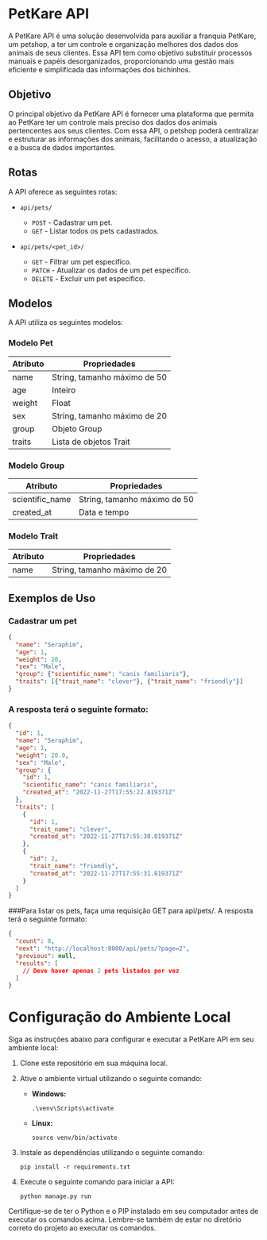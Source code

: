# PetKare API

A PetKare API é uma solução desenvolvida para auxiliar a franquia PetKare, um petshop, a ter um controle e organização melhores dos dados dos animais de seus clientes. Essa API tem como objetivo substituir processos manuais e papéis desorganizados, proporcionando uma gestão mais eficiente e simplificada das informações dos bichinhos.

## Objetivo

O principal objetivo da PetKare API é fornecer uma plataforma que permita ao PetKare ter um controle mais preciso dos dados dos animais pertencentes aos seus clientes. Com essa API, o petshop poderá centralizar e estruturar as informações dos animais, facilitando o acesso, a atualização e a busca de dados importantes.

## Rotas

A API oferece as seguintes rotas:

- `api/pets/`

  - `POST` - Cadastrar um pet.
  - `GET` - Listar todos os pets cadastrados.

- `api/pets/<pet_id>/`

  - `GET` - Filtrar um pet específico.
  - `PATCH` - Atualizar os dados de um pet específico.
  - `DELETE` - Excluir um pet específico.

## Modelos

A API utiliza os seguintes modelos:

### Modelo Pet

| Atributo | Propriedades                     |
|----------|---------------------------------|
| name     | String, tamanho máximo de 50     |
| age      | Inteiro                         |
| weight   | Float                           |
| sex      | String, tamanho máximo de 20     |
| group    | Objeto Group                     |
| traits   | Lista de objetos Trait           |

### Modelo Group

| Atributo        | Propriedades                     |
|-----------------|---------------------------------|
| scientific_name | String, tamanho máximo de 50     |
| created_at      | Data e tempo                     |

### Modelo Trait

| Atributo   | Propriedades                     |
|------------|---------------------------------|
| name       | String, tamanho máximo de 20     |

## Exemplos de Uso

### Cadastrar um pet

```json
{
  "name": "Seraphim",
  "age": 1,
  "weight": 20,
  "sex": "Male",
  "group": {"scientific_name": "canis familiaris"},
  "traits": [{"trait_name": "clever"}, {"trait_name": "friendly"}]
}
```
### A resposta terá o seguinte formato:


```json
{
  "id": 1,
  "name": "Seraphim",
  "age": 1,
  "weight": 20.0,
  "sex": "Male",
  "group": {
    "id": 1,
    "scientific_name": "canis familiaris",
    "created_at": "2022-11-27T17:55:22.819371Z"
  },
  "traits": [
    {
      "id": 1,
      "trait_name": "clever",
      "created_at": "2022-11-27T17:55:30.819371Z"
    },
    {
      "id": 2,
      "trait_name": "friendly",
      "created_at": "2022-11-27T17:55:31.819371Z"
    }
  ]
}
```
###Para listar os pets, faça uma requisição GET para api/pets/. A resposta terá o seguinte formato:


```json
{
  "count": 8,
  "next": "http://localhost:8000/api/pets/?page=2",
  "previous": null,
  "results": [
    // Deve haver apenas 2 pets listados por vez
  ]
}
```
# Configuração do Ambiente Local

Siga as instruções abaixo para configurar e executar a PetKare API em seu ambiente local:

1. Clone este repositório em sua máquina local.

2. Ative o ambiente virtual utilizando o seguinte comando:

   - **Windows:**

     ```
     .\venv\Scripts\activate
     ```

   - **Linux:**

     ```
     source venv/bin/activate
     ```

3. Instale as dependências utilizando o seguinte comando:

     ```
     pip install -r requirements.txt
     ```


4. Execute o seguinte comando para iniciar a API:


     ```
     python manage.py run
     ```


Certifique-se de ter o Python e o PIP instalado em seu computador antes de executar os comandos acima. Lembre-se também de estar no diretório correto do projeto ao executar os comandos.



